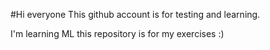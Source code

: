 #Hi everyone 
This github account is for testing and learning.

I'm learning ML this repository is for my exercises :)
